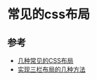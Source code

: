 # 常见的css布局


## 参考

- [几种常见的CSS布局](https://github.com/ljianshu/Blog/issues/40)
- [实现三栏布局的几种方法](https://github.com/ljianshu/Blog/issues/14)